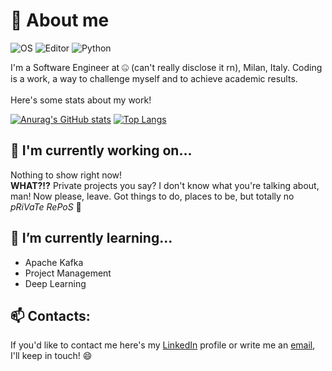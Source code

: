 # 💬 About me

![OS](https://img.shields.io/badge/macos-%23000000.svg?&style=for-the-badge&logo=macos&logoColor=white)
![Editor](https://img.shields.io/badge/visual%20studio%20code-%23007ACC.svg?&style=for-the-badge&logo=visual%20studio%20code&logoColor=white")
![Python](https://img.shields.io/badge/python-%233776AB.svg?&style=for-the-badge&logo=python&logoColor=white)

I'm a Software Engineer at 🤐 (can't really disclose it rn), Milan, Italy. Coding is a work, a way to challenge myself and to achieve academic results.<br><br>
Here's some stats about my work!

[![Anurag's GitHub stats](https://github-readme-stats.vercel.app/api?username=zetaemme&count_private=true&show_icons=true&theme=onedark)](https://github.com/anuraghazra/github-readme-stats)
[![Top Langs](https://github-readme-stats.vercel.app/api/top-langs/?username=zetaemme&layout=compact&theme=onedark&langs_count=8)](https://github.com/anuraghazra/github-readme-stats)

## 🔭 I'm currently working on...
<!--
<a href="https://github.com/zetaemme/b4d_p3n6u1n">
  <img align="center" src="https://github-readme-stats.vercel.app/api/pin/?username=zetaemme&repo=b4d_p3n6u1n&theme=onedark" />
</a>
-->
Nothing to show right now!<br> 
**WHAT?!?** Private projects you say? I don't know what you're talking about, man! Now please, leave. Got things to do, places to be, but totally no *pRiVaTe RePoS* 👀

## 🌱 I’m currently learning...
* Apache Kafka
* Project Management
* Deep Learning

## 📫 Contacts:
If you'd like to contact me here's my [LinkedIn](https://www.linkedin.com/in/mattia-zorzan-72335b174/) profile or write me an [email](mailto:mattia.zorzan@gmail.com?subject=[GitHub]), I'll keep in touch! 😄

<!--
**zetaemme/zetaemme** is a ✨ _special_ ✨ repository because its `README.md` (this file) appears on your GitHub profile.

Here are some ideas to get you started:

- 🔭 I’m currently working on ...
- 🌱 I’m currently learning ...
- 👯 I’m looking to collaborate on ...
- 🤔 I’m looking for help with ...
- 💬 Ask me about ...
- 📫 How to reach me: ...
- 😄 Pronouns: ...
- ⚡ Fun fact: ...
-->
